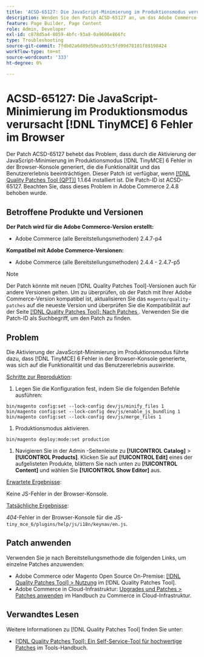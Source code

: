 ```yaml
---
title: 'ACSD-65127: Die JavaScript-Minimierung im Produktionsmodus verursacht  [!DNL TinyMCE] -6-Fehler im Browser'
description: Wenden Sie den Patch ACSD-65127 an, um das Adobe Commerce-Problem zu beheben, bei dem die Aktivierung der JavaScript-Minimierung im Produktionsmodus dazu führte [!DNL TinyMCE] 6 Fehler in der Browser-Konsole zu generieren, die die Funktionalität und das Benutzererlebnis beeinträchtigten.
feature: Page Builder, Page Content
role: Admin, Developer
exl-id: c878d5a4-8059-4bfc-93a8-0a9606e866fc
type: Troubleshooting
source-git-commit: 7fdb02a6d89d50ea593c5fd99d78101f89198424
workflow-type: tm+mt
source-wordcount: '333'
ht-degree: 0%

---
```


# ACSD-65127: Die JavaScript-Minimierung im Produktionsmodus verursacht [!DNL TinyMCE] 6 Fehler im Browser

Der Patch ACSD-65127 behebt das Problem, dass durch die Aktivierung der JavaScript-Minimierung im Produktionsmodus [!DNL TinyMCE] 6 Fehler in der Browser-Konsole generiert, die die Funktionalität und das Benutzererlebnis beeinträchtigen. Dieser Patch ist verfügbar, wenn [[!DNL Quality Patches Tool (QPT)]](/help/tools/quality-patches-tool/quality-patches-tool-to-self-serve-quality-patches.md) 1.1.64 installiert ist. Die Patch-ID ist ACSD-65127. Beachten Sie, dass dieses Problem in Adobe Commerce 2.4.8 behoben wurde.

## Betroffene Produkte und Versionen

**Der Patch wird für die Adobe Commerce-Version erstellt:**

* Adobe Commerce (alle Bereitstellungsmethoden) 2.4.7-p4

**Kompatibel mit Adobe Commerce-Versionen:**

* Adobe Commerce (alle Bereitstellungsmethoden) 2.4.4 - 2.4.7-p5

>[!NOTE]
>
>Der Patch könnte mit neuen [!DNL Quality Patches Tool]-Versionen auch für andere Versionen gelten. Um zu überprüfen, ob der Patch mit Ihrer Adobe Commerce-Version kompatibel ist, aktualisieren Sie das `magento/quality-patches` auf die neueste Version und überprüfen Sie die Kompatibilität auf der Seite [[!DNL Quality Patches Tool]: Nach Patches ](https://experienceleague.adobe.com/tools/commerce-quality-patches/index.html) . Verwenden Sie die Patch-ID als Suchbegriff, um den Patch zu finden.

## Problem

Die Aktivierung der JavaScript-Minimierung im Produktionsmodus führte dazu, dass [!DNL TinyMCE] 6 Fehler in der Browser-Konsole generierte, was sich auf die Funktionalität und das Benutzererlebnis auswirkte.

<u>Schritte zur Reproduktion</u>:

1. Legen Sie die Konfiguration fest, indem Sie die folgenden Befehle ausführen:

```
bin/magento config:set --lock-config dev/js/minify_files 1
bin/magento config:set --lock-config dev/js/enable_js_bundling 1
bin/magento config:set --lock-config dev/js/merge_files 1
```

1. Produktionsmodus aktivieren.

```
bin/magento deploy:mode:set production
```

1. Navigieren Sie in der Admin -Seitenleiste zu **[!UICONTROL Catalog]** > **[!UICONTROL Products]**. Klicken Sie auf **[!UICONTROL Edit]** eines der aufgelisteten Produkte, blättern Sie nach unten zu **[!UICONTROL Content]** und wählen Sie **[!UICONTROL Show Editor]** aus.

<u>Erwartete Ergebnisse</u>:

Keine JS-Fehler in der Browser-Konsole.

<u>Tatsächliche Ergebnisse</u>:

*404*-Fehler in der Browser-Konsole für die JS-`tiny_mce_6/plugins/help/js/i18n/keynav/en.js`.

## Patch anwenden

Verwenden Sie je nach Bereitstellungsmethode die folgenden Links, um einzelne Patches anzuwenden:

* Adobe Commerce oder Magento Open Source On-Premise: [[!DNL Quality Patches Tool] > Nutzung](/help/tools/quality-patches-tool/usage.md) im [!DNL Quality Patches Tool].
* Adobe Commerce in Cloud-Infrastruktur: [Upgrades und Patches > Patches anwenden](https://experienceleague.adobe.com/en/docs/commerce-on-cloud/user-guide/develop/upgrade/apply-patches) im Handbuch zu Commerce in Cloud-Infrastruktur.

## Verwandtes Lesen

Weitere Informationen zu [!DNL Quality Patches Tool] finden Sie unter:

* [[!DNL Quality Patches Tool]: Ein Self-Service-Tool für hochwertige Patches](/help/tools/quality-patches-tool/quality-patches-tool-to-self-serve-quality-patches.md) im Tools-Handbuch.
